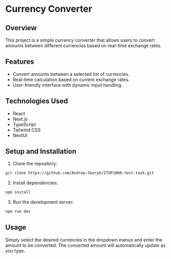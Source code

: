 # Currency Converter

## Overview
This project is a simple currency converter that allows users to convert amounts between different currencies based on real-time exchange rates.

## Features
- Convert amounts between a selected list of currencies.
- Real-time calculation based on current exchange rates.
- User-friendly interface with dynamic input handling.

## Technologies Used
- React
- Next.js
- TypeScript
- Tailwind CSS
- NextUI

## Setup and Installation
1. Clone the repository:
```bash
git clone https://github.com/Andrew-Skoryk/ITOP1000-test-task.git
```
2. Install dependencies:
```bash
npm install
```
3. Run the development server:
```bash
npm run dev
```

## Usage
Simply select the desired currencies in the dropdown menus and enter the amount to be converted. The converted amount will automatically update as you type.
